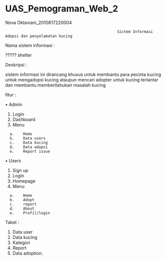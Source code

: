 # UAS_Pemograman_Web_2

Nova Oktaviani_2010817220004

                                                      Sistem Informasi Adopsi dan penyelamatan kucing
Nama sistem informasi :

????? shelter

Deskripsi : 

sistem informasi ini dirancang khusus untuk membantu para pecinta kucing untuk mengadopsi kucing ataupun mencari adopter untuk kucing terlantar dan membantu memberitahukan masalah kucing

fitur :

•	Admin 
  1.	Login
  2.	Dashboard
  3.	Menu 
     
      a.	Home
      b.	Data users
      c.	Data kucing
      d.	Data adopsi
      e.	Report issue

•	Users
  1.	Sign up
  2.	Login
  3.	Homepage
  4.	Menu
      
      a.	Home
      b.	Adopt
      c.	report
      d.	About
      e.	Profil/login

Tabel :
1.	Data user
2.	Data kucing
3.	Kategori
4.	Report
5.	Data adoption.
